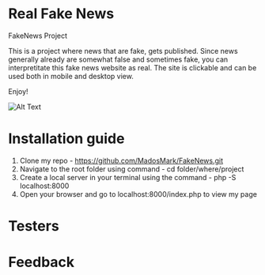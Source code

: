 # Real Fake News

FakeNews Project

This is a project where news that are fake, gets published.
Since news generally already are somewhat false and sometimes fake, you can interpretitate this fake news website as real.
The site is clickable and can be used both in mobile and desktop view.

Enjoy!

![Alt Text](https://media.giphy.com/media/68DraxVN5AdpiZZ6bz/giphy.gif)

# Installation guide

1. Clone my repo - https://github.com/MadosMark/FakeNews.git
2. Navigate to the root folder using command - cd folder/where/project
3. Create a local server in your terminal using the command - php -S localhost:8000
4. Open your browser and go to localhost:8000/index.php to view my page

# Testers




# Feedback